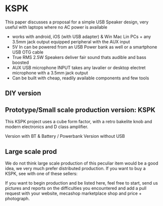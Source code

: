 # KSPK

This paper discusses a proposal for a simple USB Speaker design, very useful with laptops where no AC power is available

- works with android, iOS (with USB adapter) & Win Mac Lin PCs + any 3.5mm jack output equipped peripheral with the AUX input
- 5V In can be powered from an USB Power bank as well or a smartphone USB OTG cable
- True RMS 2.5W Speakers deliver fair sound thats audible and bass boosted
- AUX USB microphone INPUT takes any lavalier or desktop electret microphone with a 3.5mm jack output
- Can be built with cheap, readily available components and few tools

## DIY version

## Prototype/Small scale production version: KSPK

This KSPK project uses a cube form factor, with a retro bakelite knob and modern electronics and D class amplifier. 


Version with BT & Battery / Powerbank
Version without USB


## Large scale prod

We do not think large scale production of this peculiar item would be a good idea, we very much prefer distributed production. If you want to buy a KSPK, see with one of these sellers:

If you want to begin production and be listed here, feel free to start, send us pictures and reports on the difficulties you encountered and add a pull request with your website, mecashop marketplace shop and price + photograph.
